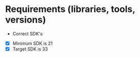 # Requirements (libraries, tools, versions)

* Correct SDK's

- [x] Minimum SDK is 21
- [x] Target SDK is 33
